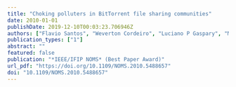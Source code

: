 ```yaml
---
title: "Choking polluters in BitTorrent file sharing communities"
date: 2010-01-01
publishDate: 2019-12-10T00:03:23.706946Z
authors: ["Flavio Santos", "Weverton Cordeiro", "Luciano P Gaspary", "Marinho Barcellos"]
publication_types: ["1"]
abstract: ""
featured: false
publication: "*IEEE/IFIP NOMS* (Best Paper Award)"
url_pdf: "https://doi.org/10.1109/NOMS.2010.5488657"
doi: "10.1109/NOMS.2010.5488657"
---
```


